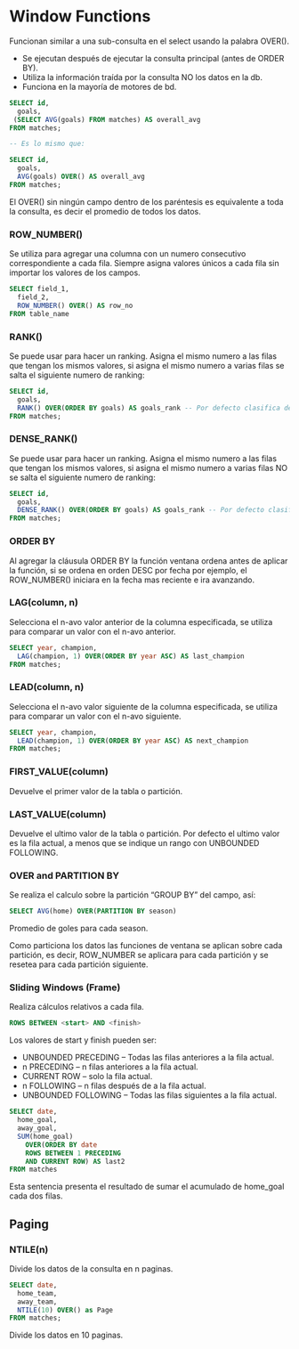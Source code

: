 # Window Functions

Funcionan similar a una sub-consulta en el select usando la palabra OVER().

- Se ejecutan después de ejecutar la consulta principal (antes de ORDER BY).
- Utiliza la información traída por la consulta NO los datos en la db.
- Funciona en la mayoría de motores de bd.
```sql
SELECT id,
  goals,
 (SELECT AVG(goals) FROM matches) AS overall_avg
FROM matches;

-- Es lo mismo que:

SELECT id,
  goals,
  AVG(goals) OVER() AS overall_avg
FROM matches;
```

El OVER() sin ningún campo dentro de los paréntesis es equivalente a toda la consulta, es decir el promedio de todos los datos.

### ROW_NUMBER()
Se utiliza para agregar una columna con un numero consecutivo correspondiente a cada fila. Siempre asigna valores únicos a cada fila sin importar los valores de los campos.
```sql
SELECT field_1, 
  field_2, 
  ROW_NUMBER() OVER() AS row_no 
FROM table_name
```

### RANK()
Se puede usar para hacer un ranking. Asigna el mismo numero a las filas que tengan los mismos valores, si asigna el mismo numero a varias filas se salta el siguiente numero de ranking:
```sql
SELECT id,
  goals,
  RANK() OVER(ORDER BY goals) AS goals_rank -- Por defecto clasifica de menor->mayor.
FROM matches; 
```

### DENSE_RANK()
Se puede usar para hacer un ranking. Asigna el mismo numero a las filas que tengan los mismos valores, si asigna el mismo numero a varias filas NO se salta el siguiente numero de ranking:
```sql
SELECT id,
  goals,
  DENSE_RANK() OVER(ORDER BY goals) AS goals_rank -- Por defecto clasifica de menor->mayor.
FROM matches; 
```

### ORDER BY
Al agregar la cláusula ORDER BY la función ventana ordena antes de aplicar la función, si se ordena en orden DESC por fecha por ejemplo, el ROW_NUMBER() iniciara en la fecha mas reciente e ira avanzando.

### LAG(column, n)
Selecciona el n-avo valor anterior de la columna especificada, se utiliza para comparar un valor con el n-avo anterior.
```sql
SELECT year, champion,
  LAG(champion, 1) OVER(ORDER BY year ASC) AS last_champion
FROM matches;
```

### LEAD(column, n)
Selecciona el n-avo valor siguiente de la columna especificada, se utiliza para comparar un valor con el n-avo siguiente.
```sql
SELECT year, champion,
  LEAD(champion, 1) OVER(ORDER BY year ASC) AS next_champion
FROM matches;
```

### FIRST_VALUE(column)
Devuelve el primer valor de la tabla o partición.

### LAST_VALUE(column)
Devuelve el ultimo valor de la tabla o partición. Por defecto el ultimo valor es la fila actual, a menos que se indique un rango con UNBOUNDED FOLLOWING.


### OVER and PARTITION BY
Se realiza el calculo sobre la partición “GROUP BY” del campo, así:
```sql
SELECT AVG(home) OVER(PARTITION BY season)
```

Promedio de goles para cada season.

Como particiona los datos las funciones de ventana se aplican sobre cada partición, es decir, ROW_NUMBER se aplicara para cada partición y se resetea para cada partición siguiente.

### Sliding Windows (Frame)
Realiza cálculos relativos a cada fila.
```sql
ROWS BETWEEN <start> AND <finish>
```
Los valores de start y finish pueden ser:

- UNBOUNDED PRECEDING – Todas las filas anteriores a la fila actual.
- n PRECEDING – n filas anteriores a la fila actual.
- CURRENT ROW – solo la fila actual.
- n FOLLOWING – n filas después de a la fila actual.
- UNBOUNDED FOLLOWING – Todas las filas siguientes a la fila actual.
```sql
SELECT date,
  home_goal,
  away_goal,
  SUM(home_goal)
    OVER(ORDER BY date
    ROWS BETWEEN 1 PRECEDING
    AND CURRENT ROW) AS last2
FROM matches
```
Esta sentencia presenta el resultado de sumar el acumulado de home_goal cada dos filas.

## Paging

### NTILE(n)
Divide los datos de la consulta en n paginas.
```sql
SELECT date,
  home_team,
  away_team,
  NTILE(10) OVER() as Page
FROM matches;
```
Divide los datos en 10 paginas.
